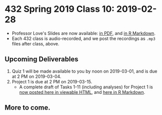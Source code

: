 # 432 Spring 2019 Class 10: 2019-02-28

- Professor Love's Slides are now available: [in PDF](https://github.com/THOMASELOVE/2019-432/blob/master/slides/class09/432_2019_slides10.pdf), and [in R Markdown](https://github.com/THOMASELOVE/2019-432/blob/master/slides/class09/432_2019_slides10.Rmd). 
- Each 432 class is audio-recorded, and we post the recordings as `.mp3` files after class, above.

## Upcoming Deliverables

1. Quiz 1 will be made available to you by noon on 2019-03-01, and is due at 2 PM on 2019-03-04.
2. Project 1 is due at 2 PM on 2019-03-15.
    - A complete draft of Tasks 1-11 (including analyses) for Project 1 is [now posted here in viewable HTML](http://rpubs.com/TELOVE/project1_demo_2019-432), and [here in R Markdown](https://github.com/THOMASELOVE/2019-432/blob/master/projects/project1-demo/432_2019_project1_demo_full_draft.Rmd).

## More to come.
